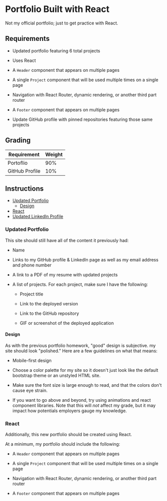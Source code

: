 # Portfolio Built with React
Not my official portfolio; just to get practice with React.

## Requirements

* Updated portfolio featuring 6 total projects

* Uses React

* A `Header` component that appears on multiple pages

* A single `Project` component that will be used multiple times on a single page 

* Navigation with React Router, dynamic rendering, or another third part router

* A `Footer` component that appears on multiple pages

* Update GitHub profile with pinned repositories featuring those same projects

## Grading

| Requirement    | Weight |
| -------------- | ------ |
| Portoflio      | 90%    |
| GitHub Profile | 10%    |


## Instructions

  - [Updated Portfolio](#updated-portfolio)
    - [Design](#design)
  - [React](#react)
  - [Updated LinkedIn Profile](#updated-linkedin-profile)

### Updated Portfolio

This site should still have all of the content it previously had:

* Name

* Links to my GitHub profile & LinkedIn page as well as my email address and phone number

* A link to a PDF of my resume with updated projects

* A list of projects. For each project, make sure I have the following:

  * Project title

  * Link to the deployed version

  * Link to the GitHub repository

  * GIF or screenshot of the deployed application


#### Design

As with the previous portfolio homework, "good" design is subjective. my site should look
"polished." Here are a few guidelines on what that means:

* Mobile-first design

* Choose a color palette for my site so it doesn't just look like
the default bootstrap theme or an unstyled HTML site. 

* Make sure the font size is large enough to read, and that the colors don't cause eye strain.

* If you want to go above and beyond, try using animations and react component libraries. Note 
that this will _not_ affect my grade, but it may impact how potentials employers gauge my knowledge.

### React

Additionally, this new portfolio should be created using React.

At a minimum, my portfolio should include the following:

* A `Header` component that appears on multiple pages

* A single `Project` component that will be used multiple times on a single page 

* Navigation with React Router, dynamic rendering, or another third part router

* A `Footer` component that appears on multiple pages
